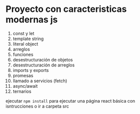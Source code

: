 # Proyecto con caracteristicas modernas js

1. const y let
2. template string
3. literal object
4. arreglos
5. funciones
6. desestructuración de objetos
7. desestructuración de arreglos
8. imports y exports
9. promesas
10. llamado a servicios (fetch)
11. async/await
12. ternarios

ejecutar `npm install` para ejecutar una página react básica con isntrucciones o ir a carpeta src

